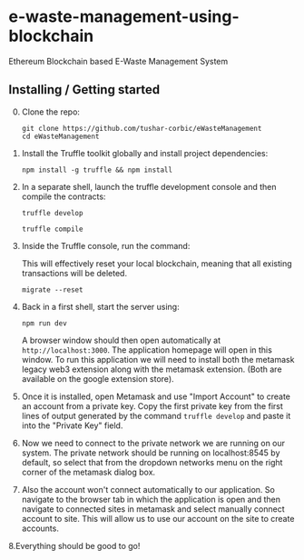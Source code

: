 # e-waste-management-using-blockchain
Ethereum Blockchain based E-Waste Management System

## Installing / Getting started

0. Clone the repo:

    ```shell
    git clone https://github.com/tushar-corbic/eWasteManagement
    cd eWasteManagement
    ```
    
1. Install the Truffle toolkit globally and install project dependencies:

    ```shell
    npm install -g truffle && npm install
    ```

2. In a separate shell, launch the truffle development console and then compile the contracts:

    ```shell
    truffle develop
    ```
    ```shell
    truffle compile
    ```

3. Inside the Truffle console, run the command:

    This will effectively reset your local blockchain, meaning that all existing transactions will be deleted.

    ```shell
    migrate --reset
    ```

4. Back in a first shell, start the server using:

    ```shell
    npm run dev
    ```

    A browser window should then open automatically at `http://localhost:3000`. The application homepage will open in this window. To run this application we will need to install both the metamask legacy web3 extension along with the metamask extension. (Both are available on the google extension store).

5.  Once it is installed, open Metamask and use "Import Account" to create an account from a private key. Copy the first private key from the first lines of output generated by the command `truffle develop` and paste it into the "Private Key" field.

6.  Now we need to connect to the private network we are running on our system. The private network should be running on localhost:8545 by default, so select that from the dropdown networks menu on the right corner of the metamask dialog box.

7. Also the account won't connect automatically to our application. So navigate to the browser tab in which the application is open and then navigate to connected sites in metamask and select manually connect account to site. This will allow us to use our account on the site to create accounts.

8.Everything should be good to go!


